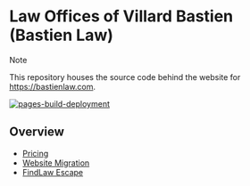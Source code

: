 # Law Offices of Villard Bastien (Bastien Law)

> [!NOTE]
> This repository houses the source code behind the website for <https://bastienlaw.com>.

[![pages-build-deployment](https://github.com/noclocks/bastienlaw/actions/workflows/pages/pages-build-deployment/badge.svg)](https://github.com/noclocks/bastienlaw/actions/workflows/pages/pages-build-deployment)

## Overview

- [Pricing](docs/pricing.md)
- [Website Migration](docs/migration.md)
- [FindLaw Escape](docs/findlaw.md)
